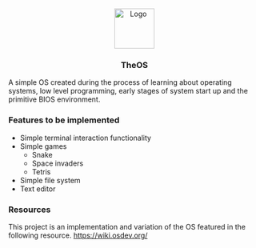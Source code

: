 <br />
<p align="center">
  <a href="https://github.com/OfficialScragg/TheOS">
    <img src="assets/NandOS.jpg" alt="Logo" width="80" height="80">
  </a>
  <h3 align="center">TheOS</h3>
</p>

A simple OS created during the process of learning about operating systems, low level programming, early stages of system start up and the primitive BIOS environment.

### Features to be implemented
   - Simple terminal interaction functionality
   - Simple games
      - Snake
      - Space invaders
      - Tetris
   - Simple file system
   - Text editor

### Resources
This project is an implementation and variation of the OS featured in the following resource. 
https://wiki.osdev.org/
